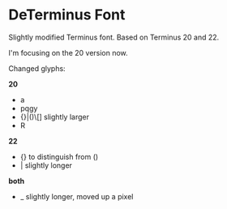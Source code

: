DeTerminus Font
===============

Slightly modified Terminus font. Based on Terminus 20 and 22.

I'm focusing on the 20 version now.

Changed glyphs:

__20__

* a
* pqgy
* {}|\(\)\\[] slightly larger
* R

__22__

* {} to distinguish from ()
* | slightly longer

__both__

* _ slightly longer, moved up a pixel
